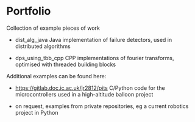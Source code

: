 # Portfolio

Collection of example pieces of work

- dist_alg_java 
	Java implementation of failure detectors, used in distributed algorithms

- dps_using_tbb_cpp
	CPP implementations of fourier transforms, optimised with threaded building blocks


Additional examples can be found here:

- https://gitlab.doc.ic.ac.uk/jr2812/pits
	C/Python code for the microcontrollers used in a high-altitude balloon project

- on request, examples from private repositories, eg a current robotics project in Python 
